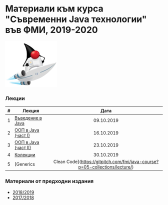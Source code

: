 # Материали към курса "Съвременни Java технологии" във ФМИ, 2019-2020

![Java 11](images/java-logo.png?raw=true)

### Лекции

| # | Лекция                                                                                                           | Дата       |
|---| ---------------------------------------------------------------------------------------------------------------- |:----------:|
| 1 | [Въведение в Java](https://gitpitch.com/fmi/java-course?p=01-intro-to-java/lecture/) | 09.10.2019 |
| 2 | [ООП в Java (част I)](https://gitpitch.com/fmi/java-course?p=02-oop-in-java-i/lecture/) | 16.10.2019 |
| 3 | [ООП в Java (част II)](https://gitpitch.com/fmi/java-course?p=03-oop-in-java-ii/lecture/) | 23.10.2019 |
| 4 | [Колекции](https://gitpitch.com/fmi/java-course?p=04-collections/lecture/) | 30.10.2019 |
| 5 | [Generics | Clean Code](https://gitpitch.com/fmi/java-course?p=05-collections/lecture/) | 06.11.2019 |

### Материали от предходни издания

- [2018/2019](https://github.com/fmi/java-course/tree/mjt-2018-2019)
- [2017/2018](https://github.com/fmi/java-course/tree/mjt-2017-2018)
